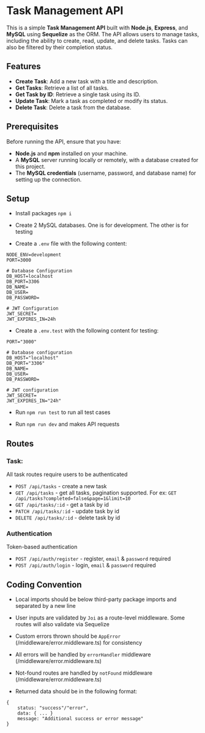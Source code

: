 # Task Management API

This is a simple **Task Management API** built with **Node.js**, **Express**, and **MySQL** using **Sequelize** as the ORM. The API allows users to manage tasks, including the ability to create, read, update, and delete tasks. Tasks can also be filtered by their completion status.

## Features

- **Create Task**: Add a new task with a title and description.
- **Get Tasks**: Retrieve a list of all tasks.
- **Get Task by ID**: Retrieve a single task using its ID.
- **Update Task**: Mark a task as completed or modify its status.
- **Delete Task**: Delete a task from the database.

## Prerequisites

Before running the API, ensure that you have:

- **Node.js** and **npm** installed on your machine.
- A **MySQL** server running locally or remotely, with a database created for this project.
- The **MySQL credentials** (username, password, and database name) for setting up the connection.

## Setup

- Install packages `npm i`

- Create 2 MySQL databases. One is for development. The other is for testing

- Create a `.env` file with the following content:

```
NODE_ENV=development
PORT=3000

# Database Configuration
DB_HOST=localhost
DB_PORT=3306
DB_NAME=
DB_USER=
DB_PASSWORD=

# JWT Configuration
JWT_SECRET=
JWT_EXPIRES_IN=24h
```

- Create a `.env.test` with the following content for testing:

```
PORT="3000"

# Database configuration
DB_HOST="localhost"
DB_PORT="3306"
DB_NAME=
DB_USER=
DB_PASSWORD=

# JWT configuration
JWT_SECRET=
JWT_EXPIRES_IN="24h"
```

- Run `npm run test` to run all test cases

- Run `npm run dev` and makes API requests

## Routes

### Task:

All task routes require users to be authenticated

- `POST /api/tasks` - create a new task
- `GET /api/tasks` - get all tasks, pagination supported. For ex: `GET /api/tasks?completed=false&page=1&limit=10`
- `GET /api/tasks/:id` - get a task by id
- `PATCH /api/tasks/:id` - update task by id
- `DELETE /api/tasks/:id` - delete task by id

### Authentication

Token-based authentication

- `POST /api/auth/register` - register, `email` & `password` required
- `POST /api/auth/login` - login, `email` & `password` required

## Coding Convention

- Local imports should be below third-party package imports and separated by a new line

- User inputs are validated by `Joi` as a route-level middleware. Some routes will also validate via Sequelize

- Custom errors thrown should be `AppError` (/middleware/error.middleware.ts) for consistency

- All errors will be handled by `errorHandler` middleware (/middleware/error.middleware.ts)

- Not-found routes are handled by `notFound` middleware (/middleware/error.middleware.ts)

- Returned data should be in the following format:

```
{
    status: "success"/"error",
    data: { ... }
    message: "Additional success or error message"
}
```
